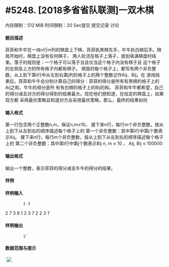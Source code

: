 
# #5248. [2018多省省队联测]一双木棋
内存限制：512 MiB 时间限制：20 Sec提交 提交记录 讨论
#### 题目描述
菲菲和牛牛在一块n行m列的棋盘上下棋，菲菲执黑棋先手，牛牛执白棋后手。棋局开始时，棋盘上没有任何棋子，
两人轮流在格子上落子，直到填满棋盘时结束。落子的规则是：一个格子可以落子当且仅当这个格子内没有棋子且
这个格子的左侧及上方的所有格子内都有棋子。
棋盘的每个格子上，都写有两个非负整数，从上到下第i行中从左到右第j列的格子上的两个整数记作Aij、Bij。在
游戏结束后，菲菲和牛牛会分别计算自己的得分：菲菲的得分是所有有黑棋的格子上的Aij之和，牛牛的得分是所
有有白棋的格子上的Bij的和。
菲菲和牛牛都希望，自己的得分减去对方的得分得到的结果最大。现在他们想知道，在给定的棋盘上，如果双方都
采用最优策略且知道对方会采用最优策略，那么，最终的结果如何


#### 输入格式

第一行包含两个正整数n,m，保证n,m≤10。
接下来n行，每行m个非负整数，按从上到下从左到右的顺序描述每个格子上的
第一个非负整数：其中第i行中第j个数表示Aij。
接下来n行，每行m个非负整数，按从上到下从左到右的顺序描述每个格子上的
第二个非负整数：其中第i行中第j个数表示Bij
n, m ≤ 10 ， Aij, Bij ≤ 100000


#### 输出格式
输出一个整数，表示菲菲的得分减去牛牛的得分的结果。

#### 样例

#### 样例输入

			2 3
2 7 3
9 1 2
3 7 2
2 3 1`
#### 样例输出

			2`
#### 数据范围与提示

 ![](upload/201804/11.jpg)